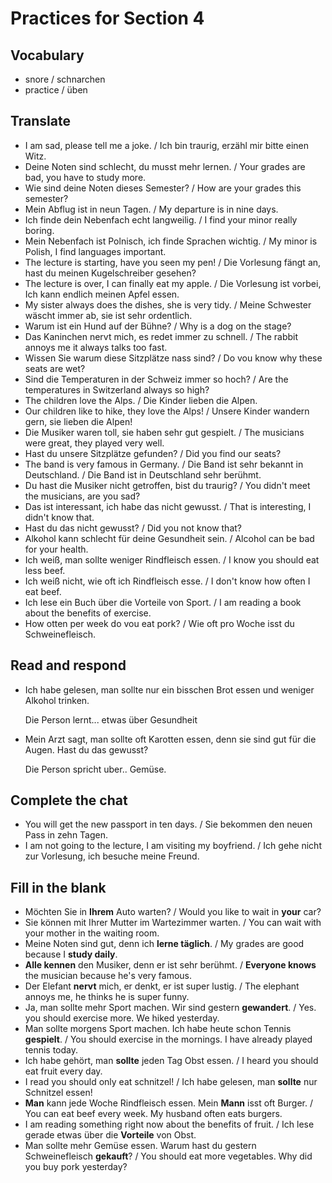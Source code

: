 # Practices for Section 4

## Vocabulary

- snore / schnarchen
- practice / üben

## Translate

- I am sad, please tell me a joke. / Ich bin traurig, erzähl mir bitte einen Witz.
- Deine Noten sind schlecht, du musst mehr lernen. / Your grades are bad, you have to study more.
- Wie sind deine Noten dieses Semester? / How are your grades this semester?
- Mein Abflug ist in neun Tagen. / My departure is in nine days.
- Ich finde dein Nebenfach echt langweilig. / I find your minor really boring.
- Mein Nebenfach ist Polnisch, ich finde Sprachen wichtig. / My minor is Polish, I find languages important.
- The lecture is starting, have you seen my pen! / Die Vorlesung fängt an, hast du meinen Kugelschreiber gesehen?
- The lecture is over, I can finally eat my apple. / Die Vorlesung ist vorbei, Ich kann endlich meinen Apfel essen.
- My sister always does the dishes, she is very tidy. / Meine Schwester wäscht immer ab, sie ist sehr ordentlich.
- Warum ist ein Hund auf der Bühne? / Why is a dog on the stage?
- Das Kaninchen nervt mich, es redet immer zu schnell. / The rabbit annoys me it always talks too fast.
- Wissen Sie warum diese Sitzplätze nass sind? / Do vou know why these seats are wet?
- Sind die Temperaturen in der Schweiz immer so hoch? / Are the temperatures in Switzerland always so high?
- The children love the Alps. / Die Kinder lieben die Alpen.
- Our children like to hike, they love the Alps! / Unsere Kinder wandern gern, sie lieben die Alpen!
- Die Musiker waren toll, sie haben sehr gut gespielt. / The musicians were great, they played very well.
- Hast du unsere Sitzplätze gefunden? / Did you find our seats?
- The band is very famous in Germany. / Die Band ist sehr bekannt in Deutschland. / Die Band ist in Deutschland sehr berühmt.
- Du hast die Musiker nicht getroffen, bist du traurig? / You didn't meet the musicians, are you sad?
- Das ist interessant, ich habe das nicht gewusst. / That is interesting, I didn't know that.
- Hast du das nicht gewusst? / Did you not know that?
- Alkohol kann schlecht für deine Gesundheit sein. / Alcohol can be bad for your health.
- Ich weiß, man sollte weniger Rindfleisch essen. / I know you should eat less beef.
- Ich weiß nicht, wie oft ich Rindfleisch esse. / I don't know how often I eat beef.
- Ich lese ein Buch über die Vorteile von Sport. / I am reading a book about the benefits of exercise.
- How otten per week do vou eat pork? / Wie oft pro Woche isst du Schweinefleisch.

## Read and respond

- Ich habe gelesen, man sollte nur ein bisschen Brot essen und weniger Alkohol trinken.

    Die Person lernt... etwas über Gesundheit

- Mein Arzt sagt, man sollte oft Karotten essen, denn sie sind gut für die Augen. Hast du das gewusst?

    Die Person spricht uber.. Gemüse.

## Complete the chat

- You will get the new passport in ten days. / Sie bekommen den neuen Pass in zehn Tagen.
- I am not going to the lecture, I am visiting my boyfriend. / Ich gehe nicht zur Vorlesung, ich besuche meine Freund.

## Fill in the blank

- Möchten Sie in **Ihrem** Auto warten? / Would you like to wait in **your** car?
- Sie können mit Ihrer Mutter im Wartezimmer warten. / You can wait with your mother in the waiting room.
- Meine Noten sind gut, denn ich **lerne täglich**. / My grades are good because I **study daily**.
- **Alle kennen** den Musiker, denn er ist sehr berühmt. / **Everyone knows** the musician because he's very famous.
- Der Elefant **nervt** mich, er denkt, er ist super lustig. / The elephant annoys me, he thinks he is super funny.
- Ja, man sollte mehr Sport machen. Wir sind gestern **gewandert**. / Yes. you should exercise more. We hiked yesterday.
- Man sollte morgens Sport machen. Ich habe heute schon Tennis **gespielt**. / You should exercise in the mornings. I have already played tennis today.
- Ich habe gehört, man **sollte** jeden Tag Obst essen. / I heard you should eat fruit every day.
- I read you should only eat schnitzel! / Ich habe gelesen, man **sollte** nur Schnitzel essen!
- **Man** kann jede Woche Rindfleisch essen. Mein **Mann** isst oft Burger. / You can eat beef every week. My husband often eats burgers.
- I am reading something right now about the benefits of fruit. / Ich lese gerade etwas über die **Vorteile** von Obst.
- Man sollte mehr Gemüse essen. Warum hast du gestern Schweinefleisch **gekauft**? / You should eat more vegetables. Why did you buy pork yesterday?

